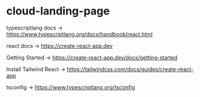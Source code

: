 # cloud-landing-page

typescriptlang docs -> <https://www.typescriptlang.org/docs/handbook/react.html>

react docs -> <https://create-react-app.dev>

Getting Started -> <https://create-react-app.dev/docs/getting-started>

Install Tailwind React -> <https://tailwindcss.com/docs/guides/create-react-app>

tsconfig -> <https://www.typescriptlang.org/tsconfig>
